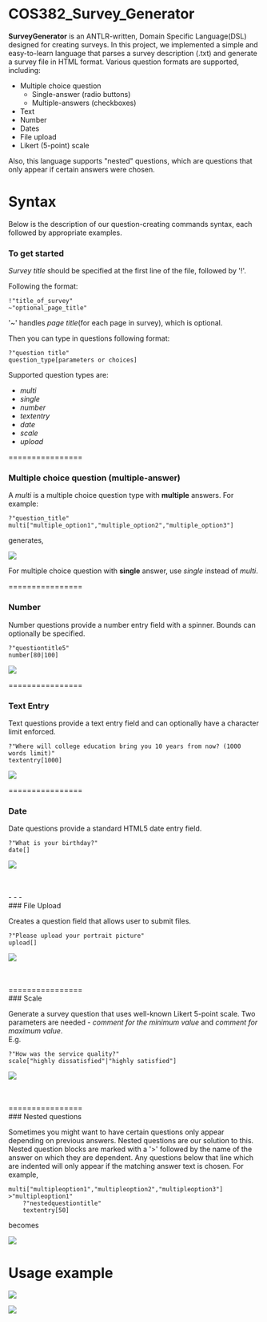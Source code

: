 # COS382_Survey_Generator
**SurveyGenerator** is an ANTLR-written, Domain Specific Language(DSL) designed for creating surveys. In this project, we implemented a simple and easy-to-learn language that parses a survey description (.txt) and generate a survey file in HTML format.
Various question formats are supported, including:

- Multiple choice question
    - Single-answer (radio buttons)
    - Multiple-answers (checkboxes)
- Text
- Number
- Dates
- File upload
- Likert (5-point) scale

Also, this language supports "nested" questions, which are questions that only appear if certain answers were chosen.


Syntax
================


Below is the description of our question-creating commands syntax, each followed by appropriate examples.



### To get started

*Survey title* should be specified at the first line of the file, followed by '!'.

Following the format:

~~~~~~~~~~~~~~~~~~~~~~~~~~~~~~~~~~~
!"title_of_survey"
~"optional_page_title"
~~~~~~~~~~~~~~~~~~~~~~~~~~~~~~~~~~~



'~' handles *page title*(for each page in survey), which is optional.


Then you can type in questions following format:

~~~~~~~~~~~~~~~~~~~~~~~~~~~~~~~~~~~
?"question title"
question_type[parameters or choices]
~~~~~~~~~~~~~~~~~~~~~~~~~~~~~~~~~~~


Supported question types are:
- *multi*
- *single*
- *number*
- *textentry*
- *date*
- *scale*
- *upload*



================

### Multiple choice question (multiple-answer)

A *multi* is a multiple choice question type with **multiple** answers.
For example:
~~~~~~~~~~~~~~~~~~~~~~~~~~~~~~~~~~~
?"question_title"
multi["multiple_option1","multiple_option2","multiple_option3"]
~~~~~~~~~~~~~~~~~~~~~~~~~~~~~~~~~~~

generates,

![](final01.jpg)

For multiple choice question with **single** answer, use *single* instead of *multi*.



================

### Number

Number questions provide a number entry field with a spinner.  Bounds can optionally be specified.
~~~~~~~
?"questiontitle5"
number[80|100]
~~~~~~~
![](final03.jpg)



================

### Text Entry

Text questions provide a text entry field and can optionally have a character limit enforced.

~~~~~~
?"Where will college education bring you 10 years from now? (1000 words limit)"
textentry[1000]
~~~~~~
![](final04.jpg)




================

### Date

Date questions provide a standard HTML5 date entry field.
~~~~~
?"What is your birthday?"
date[]
~~~~~

![](final05.jpg)

<br>
<br>
- - -
<br>
### File Upload

Creates a question field that allows user to submit files.
~~~~~
?"Please upload your portrait picture"
upload[]
~~~~~

![](final06.jpg)

<br>
<br>
================
<br>
### Scale

Generate a survey question that uses well-known Likert 5-point scale.
Two parameters are needed - *comment for the minimum value* and *comment for maximum value*.
<br>
E.g.
~~~~~
?"How was the service quality?"
scale["highly dissatisfied"|"highly satisfied"]
~~~~~

![](final07.jpg)

<br>
<br>
================
<br>
### Nested questions

Sometimes you might want to have certain questions only appear depending on previous answers.
Nested questions are our solution to this.
Nested question blocks are marked with a '>' followed by the name of the answer on which they are dependent.
Any questions below that line which are indented will only appear if the matching answer text is chosen.
For example,

~~~~~~~~~~~~~~~~~~~~~~~~~~~~~~~~~~~
multi["multipleoption1","multipleoption2","multipleoption3"]
>"multipleoption1"
    ?"nestedquestiontitle"
    textentry[50]
~~~~~~~~~~~~~~~~~~~~~~~~~~~~~~~~~~~

becomes

![](final02.jpg)



Usage example
================
![](final08.png)

![](final09.png)
